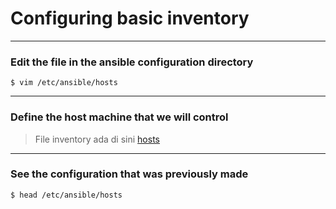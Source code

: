 # Configuring basic inventory
---
### Edit the file in the ansible configuration directory
```
$ vim /etc/ansible/hosts
```
---
### Define the host machine that we will control 
> File inventory ada di sini [hosts](./hosts)
---
### See the configuration that was previously made
```
$ head /etc/ansible/hosts

```